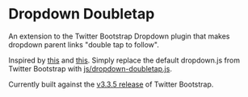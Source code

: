# Dropdown Doubletap

An extension to the Twitter Bootstrap Dropdown plugin that makes dropdown parent links "double tap to follow".

Inspired by [this](http://osvaldas.info/drop-down-navigation-responsive-and-touch-friendly) and [this](http://osvaldas.info/examples/drop-down-navigation-touch-friendly-and-responsive/doubletaptogo.js). Simply replace the default dropdown.js from Twitter Bootstrap with [js/dropdown-doubletap.js](js/dropdown-doubletap.js).

Currently built against the [v3.3.5 release](https://github.com/twbs/bootstrap/releases/tag/v3.3.5) of Twitter Bootstrap.
